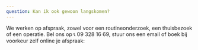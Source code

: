 ```yaml
---
question: Kan ik ook gewoon langskomen?
---
```


We werken op afspraak, zowel voor een routineonderzoek, een thuisbezoek of een operatie. Bel ons op 📞 09 328 16 69, stuur ons een email of boek bij voorkeur zelf online je afspraak: